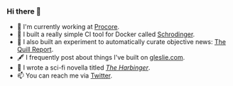 ### Hi there 👋

- 🔭 I'm currently working at [Procore](https://github.com/procore).
- 🏓 I built a really simple CI tool for Docker called [Schrodinger](https://github.com/grahamleslie/schrodinger).
- 📰 I also built an experiment to automatically curate objective news: [The Quill Report](https://quill.news).
- 🖋️ I frequently post about things I've built on [gleslie.com](https://gleslie.com).
- 📖 I wrote a sci-fi novella titled *[The Harbinger](https://www.amazon.com/Harbinger-Graham-Leslie-ebook/dp/B07MJJVQY1/ref=sr_1_7?ie=UTF8&qid=1547266859&sr=8-7&keywords=graham+leslie)*.
- 📫 You can reach me via [Twitter](https://twitter.com/grahamleslie).
